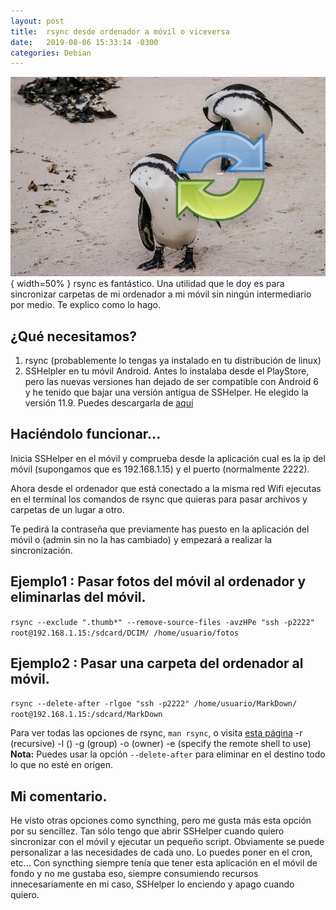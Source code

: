 ```yaml
---
layout: post
title:  rsync desde ordenador a móvil o viceversa
date:   2019-08-06 15:33:14 -0300
categories: Debian
---
```

![](/images/pinguinos.jpg) { width=50% }
rsync es fantástico. Una utilidad que le doy es para sincronizar carpetas de mi ordenador a mi móvil sin ningún intermediario por medio. Te explico como lo hago.

## ¿Qué necesitamos?

1. rsync (probablemente lo tengas ya instalado en tu distribución de linux)
2. SSHelpler en tu móvil Android. Antes lo instalaba desde el PlayStore, pero las nuevas versiones han dejado de ser compatible con Android 6 y he tenido que bajar una versión antigua de SSHelper. He elegido la versión 11.9. Puedes descargarla de [aquí](https://arachnoid.com/android/SSHelper/APK_release_archive/)

## Haciéndolo funcionar...

Inicia SSHelper en el móvil y comprueba desde la aplicación cual es la ip del móvil (supongamos que es 192.168.1.15) y el puerto (normalmente 2222).

Ahora desde el ordenador que está conectado a la misma red Wifi ejecutas en el terminal los comandos de rsync que quieras para pasar archivos y carpetas de un lugar a otro.

Te pedirá la contraseña que previamente has puesto en la aplicación del móvil o (admin sin no la has cambiado) y empezará a realizar la sincronización.

## Ejemplo1 : Pasar fotos del móvil al ordenador y eliminarlas del móvil.

`rsync --exclude ".thumb*" --remove-source-files -avzHPe "ssh -p2222" root@192.168.1.15:/sdcard/DCIM/ /home/usuario/fotos`

## Ejemplo2 : Pasar una carpeta del ordenador al móvil.

`rsync --delete-after -rlgoe "ssh -p2222" /home/usuario/MarkDown/ root@192.168.1.15:/sdcard/MarkDown`

Para ver todas las opciones de rsync, `man rsync`, o visita [esta página](https://linux.die.net/man/1/rsync)
-r (recursive)
-l ()
-g (group)
-o (owner)
-e (specify the remote shell to use)
**Nota:** Puedes usar la opción `--delete-after` para eliminar en el destino todo lo que no esté en origen.

## Mi comentario.
He visto otras opciones como syncthing, pero me gusta más esta opción por su sencillez. Tan sólo tengo que abrir SSHelper cuando quiero sincronizar con el móvil y ejecutar un pequeño script. Obviamente se puede personalizar a las necesidades de cada uno. Lo puedes poner en el cron, etc... Con syncthing siempre tenía que tener esta aplicación en el móvil de fondo y no me gustaba eso, siempre consumiendo recursos innecesariamente en mi caso, SSHelper lo enciendo y apago cuando quiero.